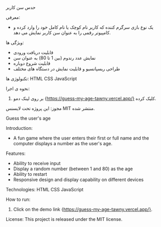 حدس سن کاربر

معرفی:
- یک نوع بازی سرگرم کننده که کاربر نام کوچک یا نام کامل خود را وارد کرده و کامپیوتر رقمی را به عنوان سن کاربر نمایش می دهد.

ویژگی ها:
- قابلیت دریافت ورودی
- نمایش عدد رندوم (بین 1 تا 80) به عنوان سن
- قابلیت شروع دوباره
- طراحی ریسپانسیو و قابلیت نمایش در دستگاه های مختلف

تکنولوژی ها:
HTML
CSS
JavaScript

نحوه ی اجرا:
1. بر روی لینک دمو {https://guess-my-age-tawny.vercel.app/} کلیک کرده.

مجوز:
این پروژه تحت لایسنس MIT منتشر شده.


Guess the user's age

Introduction:
- A fun game where the user enters their first or full name and the computer displays a number as the user's age.

Features:
- Ability to receive input
- Display a random number (between 1 and 80) as the age
- Ability to restart
- Responsive design and display capability on different devices

Technologies:
HTML
CSS
JavaScript

How to run:
1. Click on the demo link {https://guess-my-age-tawny.vercel.app/}.

License:
This project is released under the MIT license.
